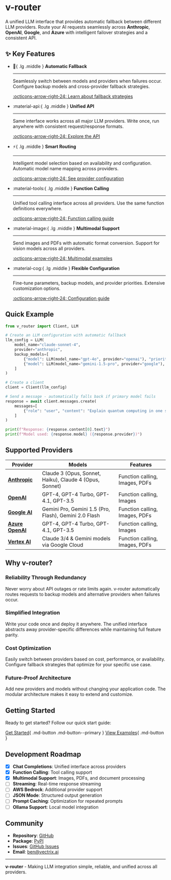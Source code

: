 # v-router

A unified LLM interface that provides automatic fallback between different LLM providers. Route your AI requests seamlessly across **Anthropic**, **OpenAI**, **Google**, and **Azure** with intelligent failover strategies and a consistent API.

## ✨ Key Features

<div class="grid cards" markdown>

-   :rocket:{ .lg .middle } **Automatic Fallback**

    ---

    Seamlessly switch between models and providers when failures occur. Configure backup models and cross-provider fallback strategies.

    [:octicons-arrow-right-24: Learn about fallback strategies](guide/automatic-fallback.md)

-   :material-api:{ .lg .middle } **Unified API**

    ---

    Same interface works across all major LLM providers. Write once, run anywhere with consistent request/response formats.

    [:octicons-arrow-right-24: Explore the API](api/client.md)

-   :zap:{ .lg .middle } **Smart Routing**

    ---

    Intelligent model selection based on availability and configuration. Automatic model name mapping across providers.

    [:octicons-arrow-right-24: See provider configuration](guide/provider-configuration.md)

-   :material-tools:{ .lg .middle } **Function Calling**

    ---

    Unified tool calling interface across all providers. Use the same function definitions everywhere.

    [:octicons-arrow-right-24: Function calling guide](guide/function-calling.md)

-   :material-image:{ .lg .middle } **Multimodal Support**

    ---

    Send images and PDFs with automatic format conversion. Support for vision models across all providers.

    [:octicons-arrow-right-24: Multimodal examples](guide/multimodal-content.md)

-   :material-cog:{ .lg .middle } **Flexible Configuration**

    ---

    Fine-tune parameters, backup models, and provider priorities. Extensive customization options.

    [:octicons-arrow-right-24: Configuration guide](getting-started/configuration.md)

</div>

## Quick Example

```python
from v_router import Client, LLM

# Create an LLM configuration with automatic fallback
llm_config = LLM(
    model_name="claude-sonnet-4",
    provider="anthropic",
    backup_models=[
        {"model": LLM(model_name="gpt-4o", provider="openai"), "priority": 1},
        {"model": LLM(model_name="gemini-1.5-pro", provider="google"), "priority": 2}
    ]
)

# Create a client
client = Client(llm_config)

# Send a message - automatically falls back if primary model fails
response = await client.messages.create(
    messages=[
        {"role": "user", "content": "Explain quantum computing in one sentence."}
    ]
)

print(f"Response: {response.content[0].text}")
print(f"Model used: {response.model} ({response.provider})")
```

## Supported Providers

| Provider | Models | Features |
|----------|--------|----------|
| **[Anthropic](providers/anthropic.md)** | Claude 3 (Opus, Sonnet, Haiku), Claude 4 (Opus, Sonnet) | Function calling, Images, PDFs |
| **[OpenAI](providers/openai.md)** | GPT-4, GPT-4 Turbo, GPT-4.1, GPT-3.5 | Function calling, Images |
| **[Google AI](providers/google.md)** | Gemini Pro, Gemini 1.5 (Pro, Flash), Gemini 2.0 Flash | Function calling, Images, PDFs |
| **[Azure OpenAI](providers/azure.md)** | GPT-4, GPT-4 Turbo, GPT-4.1, GPT-3.5 | Function calling, Images |
| **[Vertex AI](providers/vertex.md)** | Claude 3/4 & Gemini models via Google Cloud | Function calling, Images, PDFs |

## Why v-router?

### Reliability Through Redundancy
Never worry about API outages or rate limits again. v-router automatically routes requests to backup models and alternative providers when failures occur.

### Simplified Integration
Write your code once and deploy it anywhere. The unified interface abstracts away provider-specific differences while maintaining full feature parity.

### Cost Optimization
Easily switch between providers based on cost, performance, or availability. Configure fallback strategies that optimize for your specific use case.

### Future-Proof Architecture
Add new providers and models without changing your application code. The modular architecture makes it easy to extend and customize.

## Getting Started

Ready to get started? Follow our quick start guide:

[Get Started](getting-started/installation.md){ .md-button .md-button--primary }
[View Examples](examples/basic.md){ .md-button }

## Development Roadmap

- [x] **Chat Completions**: Unified interface across providers 
- [x] **Function Calling**: Tool calling support 
- [x] **Multimodal Support**: Images, PDFs, and document processing
- [ ] **Streaming**: Real-time response streaming
- [ ] **AWS Bedrock**: Additional provider support
- [ ] **JSON Mode**: Structured output generation
- [ ] **Prompt Caching**: Optimization for repeated prompts
- [ ] **Ollama Support**: Local model integration

## Community

- **Repository**: [GitHub](https://github.com/vectrix-ai/v-router)
- **Package**: [PyPI](https://pypi.org/project/v-router/)
- **Issues**: [GitHub Issues](https://github.com/vectrix-ai/v-router/issues)
- **Email**: [ben@vectrix.ai](mailto:ben@vectrix.ai)

---

**v-router** - Making LLM integration simple, reliable, and unified across all providers.